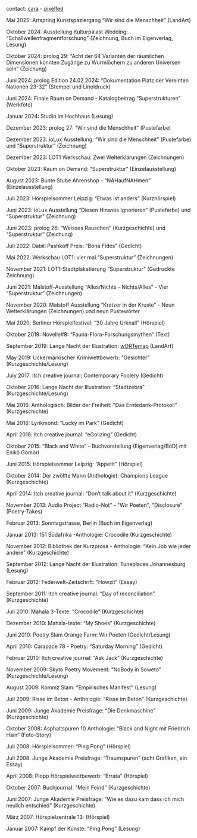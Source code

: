 
contact: [cara](https://cara.app/unvogel) - [pixelfed](https://pixelfed.social/noBird)


Mai 2025: Artspring Kunstspaziergang “Wir sind die Menschheit” (LandArt)


Oktober 2024: Ausstellung Kulturpalast Wedding: “Schallwellenfragmentforschung” (Zeichnung, Buch im Eigenverlag, Lesung)

Oktober 2024: prolog 29: “Acht der 64 Varianten der räumlichen Dimensionen könnten Zugänge zu Wurmlöchern zu anderen Universen sein” (Zeichung)

Juni 2024: prolog Edition 24.02.2024: “Dokumentation Platz der Vereinten Nationen 23-32” (Stempel und Linoldruck)

Juni 2024: Finale Raum on Demand - Katalogbeitrag “Superstrukturen” (Werkfoto)

Januar 2024: Studio im Hochhaus (Lesung)


Dezember 2023: prolog 27: “Wir sind die Menschheit” (Pustefarbe)

Dezember 2023: ioLux Ausstellung: “Wir sind die Menschheit” (Pustefarbe) und “Superstruktur” (Zeichnung)

Dezember 2023: LOT1 Werkschau: Zwei Welterklärungen (Zeichnungen)

Oktober 2023: Raum on Demand: “Superstruktur” (Einzelausstellung)

August 2023: Bunte Stube Ahrenshop - “NAHaufNAHmen” (Einzelausstellung)

Juli 2023: Hörspielsommer Leipzig: “Etwas ist anders” (Kurzhörspiel)

Juni 2023: ioLux Ausstellung “Diesen Hinweis Ignorieren” (Pustefarbe) und “Superstruktur” (Zeichnung)

Juni 2023: prolog 26: “Weisses Rauschen” (Kurzgeschichte) und “Superstruktur” (Zeichung)


Juli 2022: Dabiil Pashkoff Preis: “Bona Fides” (Gedicht)

Mai 2022: Werkschau LOT1: vier mal “Superstruktur” (Zeichnungen)


November 2021: LOT1-Stadtplakatierung “Superstruktur” (Gedruckte Zeichnung)

Juni 2021: Malstoff-Ausstellung “Alles/Nichts - Nichts/Alles” - Vier “Superstruktur” (Zeichnungen)


November 2020: Malstoff Ausstellung “Kratzer in der Kruste” - Neun Welterklärungen (Zeichnungen) und neun Pustewörter

Mai 2020: Berliner Hörspielfestival: “30 Jahre Urknall” (Hörspiel)


Oktober 2019: Novelle#8: “Fauna-Flora-Forschungsmythen” (Text)

September 2019: Lange Nacht der Illustration: [wORTemap](http://bit.ly/wORTemap) (LandArt)


May 2019: Uckermärkischer Krimiwettbewerb: “Gesichter” (Kurzgeschichte/Lesung)


July 2017: itch creative journal: Contemporary Foolery (Gedicht)


Oktober 2016: Lange Nacht der Illustration: “Stadtzebra” (Kurzgeschichte/Lesung)

Mai 2016: Anthologisch: Bilder der Freiheit: “Das Erntedank-Protokoll” (Kurzgeschichte)

Mai 2016: Lyrikmond: “Lucky im Park” (Gedicht)

April 2016: itch creative journal: “eGolizing” (Gedicht)


Oktober 2015: “Black and White” - Buchvorstellung (Eigenverlag/BoD) mit Enikö Gömöri

Juni 2015: Hörspielsommer Leipzig: “Appetit” (Hörspiel)


Oktober 2014: Der zwölfte Mann (Anthologie): Champions League (Kurzgeschichte)

April 2014: Itch creative journal: “Don’t talk about it” (Kurzgeschichte)


November 2013: Audio Project “Radio-Not” - "Wir Poeten", "Disclosure" (Poetry-Takes)

Februar 2013: Sonntagstrasse, Berlin (Buch im Eigenverlag)

Januar 2013: 151 Südafrika -Anthologie: Crocodile (Kurzgeschichte)


November 2012: Bibliothek der Kurzprosa - Anthologie: “Kein Job wie jeder andere” (Kurzgeschichte)

September 2012: Lange Nacht der Illustration: Tuneplaces Johannesburg (Lesung)

Februar 2012: Federwelt-Zeitschrift: “Howzit” (Essay)


September 2011: Itch creative journal: “Day of reconciliation” (Kurzgeschichte)


Juli 2010: Mahala 3-Texte: “Crocodile” (Kurzgeschichte)

Dezember 2010: Mahala-texte: “My Shoes” (Kurzgeschichte)

Juni 2010: Poetry Slam Orange Farm: Wir Poeten (Gedicht/Lesung)

April 2010: Carapace 78 - Poetry: “Saturday Morning” (Gedicht)

Februar 2010: Itch creative journal: “Ask Jack” (Kurzgeschichte)


November 2009: Skyto Poetry Movement: “NoBody in Soweto” (Kurzgeschichte/Lesung)

August 2009: Kommz Slam: “Empirisches Manifest” (Lesung)

Juli 2009: Risse im Beton - Anthologie: “Risse im Beton” (Kurzgeschichte)

Juni 2009: Junge Akademie Preisfrage: “Die Denkmaschine” (Kurzgeschichte)


Oktober 2008: Asphaltspuren 10 Anthologie: “Black and Night mit Friedrich Hain” (Foto-Story)

Juli 2008: Hörspielsommer: “Ping Pong” (Hörspiel)

Juli 2008: Junge Akademie Preisfrage: “Traumspuren” (acht Grafiken, ein Essay)

April 2008: Plopp Hörspielwettbewerb: “Errata” (Hörspiel)


Oktober 2007: Buchjournal: “Mein Feind” (Kurzgeschichte)

Juni 2007: Junge Akademie Preisfrage: “Wie es dazu kam dass ich mich neulich entschied” (Kurzgeschichte)

März 2007: Hörspielzentrale 13: (Hörspiel)

Januar 2007: Kampf der Künste: “Ping Pong” (Lesung)
